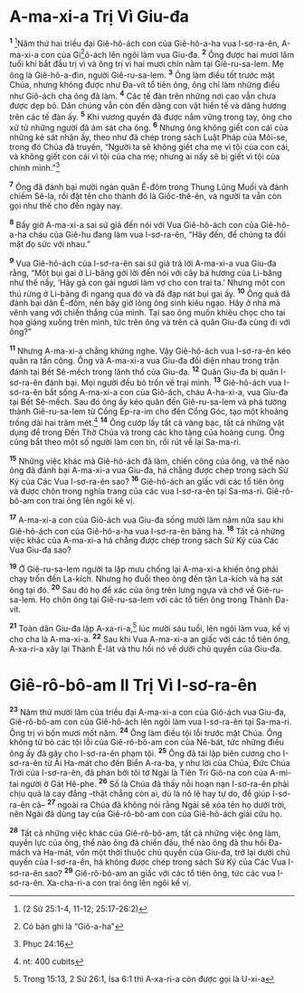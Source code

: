 # A-ma-xi-a Trị Vì Giu-đa
<sup><b>1</b></sup> [^1*]Năm thứ hai triều đại Giê-hô-ách con của Giê-hô-a-ha vua I-sơ-ra-ên, A-ma-xi-a con của Gi[^1]ô-ách lên ngôi làm vua Giu-đa. <sup><b>2</b></sup> Ông được hai mươi lăm tuổi khi bắt đầu trị vì và ông trị vì hai mươi chín năm tại Giê-ru-sa-lem. Mẹ ông là Giê-hô-a-đin, người Giê-ru-sa-lem. <sup><b>3</b></sup> Ông làm điều tốt trước mặt Chúa, nhưng không được như Ða-vít tổ tiên ông, ông chỉ làm những điều như Giô-ách cha ông đã làm. <sup><b>4</b></sup> Các tế đàn trên những nơi cao vẫn chưa được dẹp bỏ. Dân chúng vẫn còn đến dâng con vật hiến tế và dâng hương trên các tế đàn ấy. <sup><b>5</b></sup> Khi vương quyền đã được nắm vững trong tay, ông cho xử tử những người đã ám sát cha ông. <sup><b>6</b></sup> Nhưng ông không giết con cái của những kẻ sát nhân ấy, theo như đã chép trong sách Luật Pháp của Môi-se, trong đó Chúa đã truyền, “Người ta sẽ không giết cha mẹ vì tội của con cái, và không giết con cái vì tội của cha mẹ; nhưng ai nấy sẽ bị giết vì tội của chính mình.”[^2*]

<sup><b>7</b></sup> Ông đã đánh bại mười ngàn quân Ê-đôm trong Thung Lũng Muối và đánh chiếm Sê-la, rồi đặt tên cho thành đó là Giốc-thê-ên, và người ta vẫn còn gọi như thế cho đến ngày nay.

<sup><b>8</b></sup> Bấy giờ A-ma-xi-a sai sứ giả đến nói với Vua Giê-hô-ách con của Giê-hô-a-ha cháu của Giê-hu đang làm vua I-sơ-ra-ên, “Hãy đến, để chúng ta đối mặt đọ sức với nhau.”

<sup><b>9</b></sup> Vua Giê-hô-ách của I-sơ-ra-ên sai sứ giả trả lời A-ma-xi-a vua Giu-đa rằng, “Một bụi gai ở Li-băng gởi lời đến nói với cây bá hương của Li-băng như thế nầy, ‘Hãy gả con gái ngươi làm vợ cho con trai ta.’ Nhưng một con thú rừng ở Li-băng đi ngang qua đó và đã đạp nát bụi gai ấy. <sup><b>10</b></sup> Ông quả đã đánh bại dân Ê-đôm, nên bây giờ lòng ông sinh kiêu ngạo. Hãy ở nhà mà vênh vang với chiến thắng của mình. Tại sao ông muốn khiêu chọc cho tai họa giáng xuống trên mình, tức trên ông và trên cả quân Giu-đa cùng đi với ông?”

<sup><b>11</b></sup> Nhưng A-ma-xi-a chẳng khứng nghe. Vậy Giê-hô-ách vua I-sơ-ra-ên kéo quân ra tấn công. Ông và A-ma-xi-a vua Giu-đa đối diện nhau trong trận đánh tại Bết Sê-mếch trong lãnh thổ của Giu-đa. <sup><b>12</b></sup> Quân Giu-đa bị quân I-sơ-ra-ên đánh bại. Mọi người đều bỏ trốn về trại mình. <sup><b>13</b></sup> Giê-hô-ách vua I-sơ-ra-ên bắt sống A-ma-xi-a con của Giô-ách, cháu A-ha-xi-a, vua Giu-đa tại Bết Sê-mếch. Sau đó ông ấy kéo quân đến Giê-ru-sa-lem và phá tường thành Giê-ru-sa-lem từ Cổng Ép-ra-im cho đến Cổng Góc, tạo một khoảng trống dài hai trăm mét.[^2] <sup><b>14</b></sup> Ông cướp lấy tất cả vàng bạc, tất cả những vật dụng để trong Ðền Thờ Chúa và trong các kho tàng của hoàng cung. Ông cũng bắt theo một số người làm con tin, rồi rút về lại Sa-ma-ri.

<sup><b>15</b></sup> Những việc khác mà Giê-hô-ách đã làm, chiến công của ông, và thể nào ông đã đánh bại A-ma-xi-a vua Giu-đa, há chẳng được chép trong sách Sử Ký của Các Vua I-sơ-ra-ên sao? <sup><b>16</b></sup> Giê-hô-ách an giấc với các tổ tiên ông và được chôn trong nghĩa trang của các vua I-sơ-ra-ên tại Sa-ma-ri. Giê-rô-bô-am con trai ông lên ngôi kế vị.

<sup><b>17</b></sup> A-ma-xi-a con của Giô-ách vua Giu-đa sống mười lăm năm nữa sau khi Giê-hô-ách con của Giê-hô-a-ha vua I-sơ-ra-ên băng hà. <sup><b>18</b></sup> Tất cả những việc khác của A-ma-xi-a há chẳng được chép trong sách Sử Ký của Các Vua Giu-đa sao?

<sup><b>19</b></sup> Ở Giê-ru-sa-lem người ta lập mưu chống lại A-ma-xi-a khiến ông phải chạy trốn đến La-kích. Nhưng họ đuổi theo ông đến tận La-kích và hạ sát ông tại đó. <sup><b>20</b></sup> Sau đó họ để xác của ông trên lưng ngựa và chở về Giê-ru-sa-lem. Họ chôn ông tại Giê-ru-sa-lem với các tổ tiên ông trong Thành Ða-vít.

<sup><b>21</b></sup> Toàn dân Giu-đa lập A-xa-ri-a,[^3] lúc mười sáu tuổi, lên ngôi làm vua, kế vị cho cha là A-ma-xi-a. <sup><b>22</b></sup> Sau khi Vua A-ma-xi-a an giấc với các tổ tiên ông, A-xa-ri-a xây lại Thành Ê-lát và thu hồi nó về dưới chủ quyền của Giu-đa.

# Giê-rô-bô-am II Trị Vì I-sơ-ra-ên
<sup><b>23</b></sup> Năm thứ mười lăm của triều đại A-ma-xi-a con của Giô-ách vua Giu-đa, Giê-rô-bô-am con của Giê-hô-ách lên ngôi làm vua I-sơ-ra-ên tại Sa-ma-ri. Ông trị vì bốn mươi mốt năm. <sup><b>24</b></sup> Ông làm điều tội lỗi trước mặt Chúa. Ông không từ bỏ các tội lỗi của Giê-rô-bô-am con của Nê-bát, tức những điều ông ấy đã gây cho I-sơ-ra-ên phạm tội. <sup><b>25</b></sup> Ông đã tái lập biên cương cho I-sơ-ra-ên từ Ải Ha-mát cho đến Biển A-ra-ba, y như lời của Chúa, Ðức Chúa Trời của I-sơ-ra-ên, đã phán bởi tôi tớ Ngài là Tiên Tri Giô-na con của A-mi-tai người ở Gát Hê-phe. <sup><b>26</b></sup> Số là Chúa đã thấy nỗi hoạn nạn I-sơ-ra-ên phải chịu quả là cay đắng –thật chẳng còn ai, dù là nô lệ hay tự do, để giúp I-sơ-ra-ên cả– <sup><b>27</b></sup> ngoài ra Chúa đã không nói rằng Ngài sẽ xóa tên họ dưới trời, nên Ngài đã dùng tay của Giê-rô-bô-am con của Giê-hô-ách giải cứu họ.

<sup><b>28</b></sup> Tất cả những việc khác của Giê-rô-bô-am, tất cả những việc ông làm, quyền lực của ông, thể nào ông đã chiến đấu, thể nào ông đã thu hồi Ða-mách và Ha-mát, vốn một thời thuộc chủ quyền của Giu-đa, trở lại dưới chủ quyền của I-sơ-ra-ên, há không được chép trong sách Sử Ký của Các Vua I-sơ-ra-ên sao? <sup><b>29</b></sup> Giê-rô-bô-am an giấc với các tổ tiên ông, tức các vua I-sơ-ra-ên. Xa-cha-ri-a con trai ông lên ngôi kế vị.

[^1]: Có bản ghi là “Giô-a-ha”
[^2]: nt: 400 cubits
[^3]: Trong 15:13, 2 Sử 26:1, Isa 6:1 thì A-xa-ri-a còn được gọi là U-xi-a
[^1*]: (2 Sử 25:1-4, 11-12; 25:17-26:2)
[^2*]: Phục 24:16

